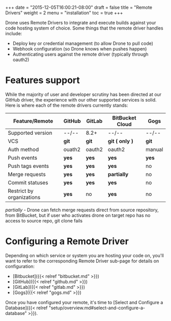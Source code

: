 +++
date = "2015-12-05T16:00:21-08:00"
draft = false
title = "Remote Drivers"
weight = 2
menu = "installation"
toc = true
+++

Drone uses Remote Drivers to integrate and execute builds against your code hosting system of choice. Some things that the remote driver handles include:

* Deploy key or credential management (to allow Drone to pull code)
* Webhook configuration (so Drone knows when pushes happen)
* Authenticating users against the remote driver (typically through oauth2)

# Features support

While the majority of user and developer scrutiny has been directed at our GitHub driver, the experience with our other supported services is solid. Here is where each of the remote drivers currently stands:

| Feature/Remote            | GitHub  | GitLab  | BitBucket Cloud     | Gogs    |
|---------------------------|---------|---------|---------------------|---------|
| Supported version         | --/--   | 8.2+    | --/--               | --/--   |
| VCS                       | **git** | **git** | **git ( only )**    | **git** |
| Auth method               | ouath2  | oauth2  | oauth2              | manual  |
| Push events               | **yes** | **yes** | **yes**             | **yes** |
| Push tags events          | **yes** | **yes** | **yes**             | no      |
| Merge requests            | **yes** | **yes** | **partially**       | no      |
| Commit statuses           | **yes** | **yes** | **yes**             | no      |
| Restrict by organizations | **yes** | no      | **yes**             | no      |

*partially* - Drone can fetch merge requests direct from source repository, from BitBucket, but if user who activates drone on target repo has no access to source repo, git clone fails

# Configuring a Remote Driver

Depending on which service or system you are hosting your code on, you'll want to refer to the corresponding Remote Driver sub-page for details on configuration:

* [Bitbucket]({{< relref "bitbucket.md" >}})
* [GitHub]({{< relref "github.md" >}})
* [GitLab]({{< relref "gitlab.md" >}})
* [Gogs]({{< relref "gogs.md" >}})

Once you have configured your remote, it's time to [Select and Configure a Database]({{< relref "setup/overview.md#select-and-configure-a-database" >}}).
